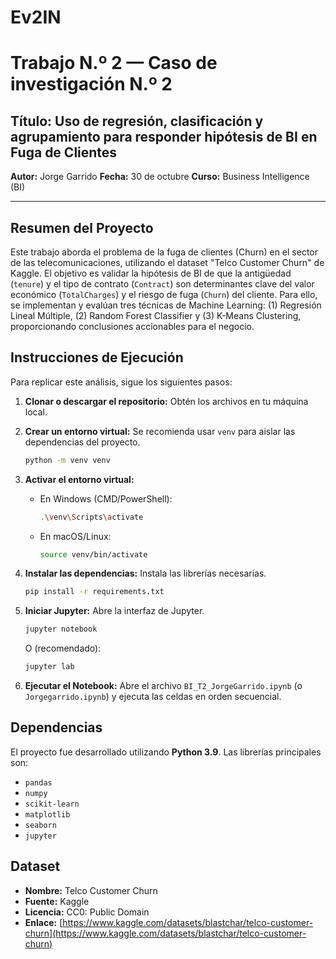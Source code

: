 # Ev2IN

# Trabajo N.º 2 — Caso de investigación N.º 2
## Título: Uso de regresión, clasificación y agrupamiento para responder hipótesis de BI en Fuga de Clientes

**Autor:** Jorge Garrido
**Fecha:** 30 de octubre
**Curso:** Business Intelligence (BI)

---

## Resumen del Proyecto

Este trabajo aborda el problema de la fuga de clientes (Churn) en el sector de las telecomunicaciones, utilizando el dataset "Telco Customer Churn" de Kaggle. El objetivo es validar la hipótesis de BI de que la antigüedad (`tenure`) y el tipo de contrato (`Contract`) son determinantes clave del valor económico (`TotalCharges`) y el riesgo de fuga (`Churn`) del cliente. Para ello, se implementan y evalúan tres técnicas de Machine Learning: (1) Regresión Lineal Múltiple, (2) Random Forest Classifier y (3) K-Means Clustering, proporcionando conclusiones accionables para el negocio.

## Instrucciones de Ejecución

Para replicar este análisis, sigue los siguientes pasos:

1.  **Clonar o descargar el repositorio:**
    Obtén los archivos en tu máquina local.

2.  **Crear un entorno virtual:**
    Se recomienda usar `venv` para aislar las dependencias del proyecto.
    ```bash
    python -m venv venv
    ```

3.  **Activar el entorno virtual:**
    * En Windows (CMD/PowerShell):
        ```bash
        .\venv\Scripts\activate
        ```
    * En macOS/Linux:
        ```bash
        source venv/bin/activate
        ```

4.  **Instalar las dependencias:**
    Instala las librerías necesarias.
    ```bash
    pip install -r requirements.txt
    ```

5.  **Iniciar Jupyter:**
    Abre la interfaz de Jupyter.
    ```bash
    jupyter notebook
    ```
    O (recomendado):
    ```bash
    jupyter lab
    ```

6.  **Ejecutar el Notebook:**
    Abre el archivo `BI_T2_JorgeGarrido.ipynb` (o `Jorgegarrido.ipynb`) y ejecuta las celdas en orden secuencial.

## Dependencias

El proyecto fue desarrollado utilizando **Python 3.9**. Las librerías principales son:

* `pandas`
* `numpy`
* `scikit-learn`
* `matplotlib`
* `seaborn`
* `jupyter`

## Dataset

* **Nombre:** Telco Customer Churn
* **Fuente:** Kaggle
* **Licencia:** CC0: Public Domain
* **Enlace:** [https://www.kaggle.com/datasets/blastchar/telco-customer-churn](https://www.kaggle.com/datasets/blastchar/telco-customer-churn)
